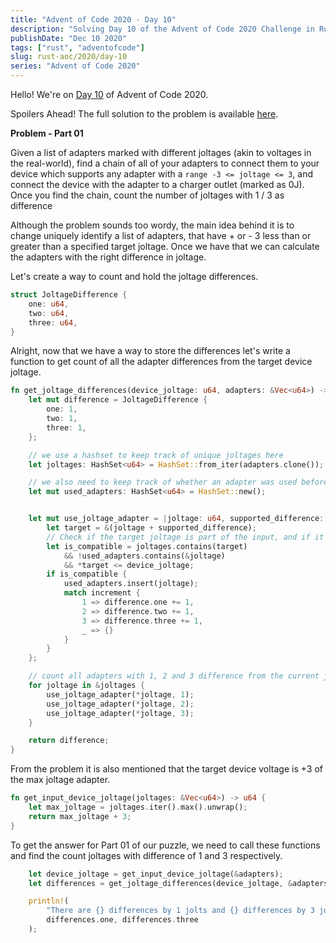 ```yaml
---
title: "Advent of Code 2020 - Day 10"
description: "Solving Day 10 of the Advent of Code 2020 Challenge in Rust."
publishDate: "Dec 10 2020"
tags: ["rust", "adventofcode"]
slug: rust-aoc/2020/day-10
series: "Advent of Code 2020"
---
```


Hello! We're on [Day 10](https://adventofcode.com/2020/day/10) of Advent of Code 2020.

Spoilers Ahead! The full solution to the problem is available [here](https://github.com/Shriram-Balaji/rust-advent-of-code-2020/blob/main/day-10/src/main.rs).

**Problem - Part 01**

Given a list of adapters marked with different joltages (akin to voltages in the real-world), find a chain of all of your adapters to connect them to your device which supports any adapter with a `range -3 <= joltage <= 3`, and connect the device with the adapter to a charger outlet (marked as 0J). Once you find the chain, count the number of joltages with 1 / 3 as difference

Although the problem sounds too wordy, the main idea behind it is to change uniquely identify a list of adapters, that have + or - 3 less than or greater than a specified target joltage. Once we have that we can calculate the adapters with the right difference in joltage.

Let's create a way to count and hold the joltage differences.

```rust
struct JoltageDifference {
    one: u64,
    two: u64,
    three: u64,
}
```

Alright, now that we have a way to store the differences let's write a function to get count of all the adapter differences from the target device joltage.

```rust
fn get_joltage_differences(device_joltage: u64, adapters: &Vec<u64>) -> JoltageDifference {
    let mut difference = JoltageDifference {
        one: 1,
        two: 1,
        three: 1,
    };

    // we use a hashset to keep track of unique joltages here
    let joltages: HashSet<u64> = HashSet::from_iter(adapters.clone());

    // we also need to keep track of whether an adapter was used before, to ensure that we don't reuse an adapter and form a chain of adapters.
    let mut used_adapters: HashSet<u64> = HashSet::new();


    let mut use_joltage_adapter = |joltage: u64, supported_difference: u64| {
        let target = &(joltage + supported_difference);
        // Check if the target joltage is part of the input, and if it has not already been used before, and if the it lies within the range of supported_difference from target joltage
        let is_compatible = joltages.contains(target)
            && !used_adapters.contains(&joltage)
            && *target <= device_joltage;
        if is_compatible {
            used_adapters.insert(joltage);
            match increment {
                1 => difference.one += 1,
                2 => difference.two += 1,
                3 => difference.three += 1,
                _ => {}
            }
        }
    };

    // count all adapters with 1, 2 and 3 difference from the current joltage
    for joltage in &joltages {
        use_joltage_adapter(*joltage, 1);
        use_joltage_adapter(*joltage, 2);
        use_joltage_adapter(*joltage, 3);
    }

    return difference;
}

```

From the problem it is also mentioned that the target device voltage is +3 of the max joltage adapter.

```rust
fn get_input_device_joltage(joltages: &Vec<u64>) -> u64 {
    let max_joltage = joltages.iter().max().unwrap();
    return max_joltage + 3;
}

```

To get the answer for Part 01 of our puzzle, we need to call these functions and find the count joltages with difference of 1 and 3 respectively.

```rust
    let device_joltage = get_input_device_joltage(&adapters);
    let differences = get_joltage_differences(device_joltage, &adapters);

    println!(
        "There are {} differences by 1 jolts and {} differences by 3 jolts",
        differences.one, differences.three
    );

```
